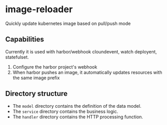 # image-reloader
Quickly update kubernetes image based on pull/push mode

## Capabilities
Currently it is used with harbor/webhook cloundevent, watch deployent, statefulset. 

1. Configure the harbor project's webhook
2. When harbor pushes an image, it automatically updates resources with the same image prefix

## Directory structure
- The `model` directory contains the definition of the data model.
- The `service` directory contains the business logic.
- The `handler` directory contains the HTTP processing function.
